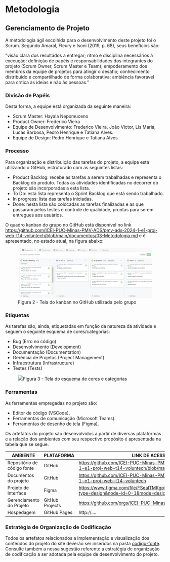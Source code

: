 
# Metodologia

## Gerenciamento de Projeto

A metodologia ágil escolhida para o desenvolvimento deste projeto foi o Scrum. Segundo Amaral, Fleury e Isoni (2019, p. 68), seus benefícios são:

“visão clara dos resultados a entregar; ritmo e disciplina necessários à execução; definição de papéis e responsabilidades dos integrantes do projeto (Scrum Owner, Scrum Master e Team); empoderamento dos membros da equipe de projetos para atingir o desafio; conhecimento distribuído e compartilhado de forma colaborativa; ambiência favorável para crítica às ideias e não às pessoas.”

### Divisão de Papéis

Desta forma, a equipe está organizada da seguinte maneira:
<ul>
  <li>Scrum Master: Hayala Nepomuceno</li>
  <li>Product Owner: Frederico Vieira</li>
  <li>Equipe de Desenvolvimento: Frederico Vieira, João Victor, Lis Maria, Lucas Barbosa, Pedro Henrique e Tatiana Alves.</li>
  <li>Equipe de Design: Pedro Henrique e Tatiana Alves</li>
</ul>

### Processo

Para organização e distribuição das tarefas do projeto, a equipe está utilizando o GitHub, estruturado com as seguintes listas: 

<ul>
  <li>Product Backlog: recebe as tarefas a serem trabalhadas e representa o Backlog do produto. Todas as atividades identificadas no decorrer do projeto são incorporadas a esta lista.</li>
  <li>To Do: esta lista representa o Sprint Backlog que está sendo trabalhado.</li>
  <li>In progress: lista das tarefas iniciadas.</li>
  <li>Done: nesta lista são colocadas as tarefas finalizadas e as que passaram pelos testes e controle de qualidade, prontas para serem entregues aos usuários.</li>
 </ul>

O quadro kanban do grupo no GitHub está disponível no link https://github.com/ICEI-PUC-Minas-PMV-ADS/pmv-ads-2024-1-e1-proj-web-t14-voluntech/blob/main/documentos/03-Metodologia.md e é apresentado, no estado atual, na figura abaixo:

<figure> 
  <img src="https://github.com/ICEI-PUC-Minas-PMV-ADS/pmv-ads-2024-1-e1-proj-web-t14-voluntech/blob/main/documentos/img/product-backlog.png?raw=true">
    <figcaption>Figura 2 - Tela do kanban no GitHub utilizada pelo grupo</figcaption>
</figure> 

### Etiquetas
<p>As tarefas são, ainda, etiquetadas em função da natureza da atividade e seguem o seguinte esquema de cores/categorias:</p>

<ul>
  <li>Bug (Erro no código)</li>
  <li>Desenvolvimento (Development)</li>
  <li>Documentação (Documentation)</li>
  <li>Gerência de Projetos (Project Management)</li>
  <li>Infraestrutura (Infrastructure)</li>
  <li>Testes (Tests)</li>
</ul>

<figure> 
  <img src="https://user-images.githubusercontent.com/100447878/164068979-9eed46e1-9b44-461e-ab88-c2388e6767a1.png"
    <figcaption>Figura 3 - Tela do esquema de cores e categorias</figcaption>
</figure> 
  
### Ferramentas

As ferramentas empregadas no projeto são:

- Editor de código (VSCode).
- Ferramentas de comunicação (Microsoft Teams).
- Ferramentas de desenho de tela (Figma).

<p>Os artefatos do projeto são desenvolvidos a partir de diversas plataformas e a relação dos ambientes com seu respectivo propósito é apresentada na tabela que se segue.</p>

| AMBIENTE                            | PLATAFORMA                         | LINK DE ACESSO                         |
|-------------------------------------|------------------------------------|----------------------------------------|
| Repositório de código fonte         | GitHub                             | https://github.com/ICEI-PUC-Minas-PMV-ADS/pmv-ads-2024-1-e1-proj-web-t14-voluntech/blob/main/README.md                           |
| Documentos do projeto               | GitHub                             | https://github.com/ICEI-PUC-Minas-PMV-ADS/pmv-ads-2024-1-e1-proj-web-t14-voluntech                            |
| Projeto de Interface                | Figma                              | https://www.figma.com/file/FSealTMKgpfkNy7DE6vyA1/VolunTech?type=design&node-id=0-1&mode=design                            |
| Gerenciamento do Projeto            | GitHub Projects                    | https://github.com/orgs/ICEI-PUC-Minas-PMV-ADS/projects/1005                          |
| Hospedagem                          | GitHub Pages                       | http://....                            |


### Estratégia de Organização de Codificação 

Todos os artefatos relacionados a implementação e visualização dos conteúdos do projeto do site deverão ser inseridos na pasta [codigo-fonte](https://github.com/ICEI-PUC-Minas-PMV-ADS/pmv-ads-2024-1-e1-proj-web-t14-voluntech/tree/main/codigo-fonte). Consulte também a nossa sugestão referente a estratégia de organização de codificação a ser adotada pela equipe de desenvolvimento do projeto.
